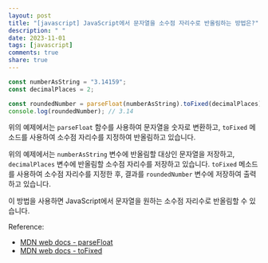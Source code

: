 ```yaml
---
layout: post
title: "[javascript] JavaScript에서 문자열을 소수점 자리수로 반올림하는 방법은?"
description: " "
date: 2023-11-01
tags: [javascript]
comments: true
share: true
---
```


```javascript
const numberAsString = "3.14159";
const decimalPlaces = 2;

const roundedNumber = parseFloat(numberAsString).toFixed(decimalPlaces);
console.log(roundedNumber); // 3.14
```

위의 예제에서는 `parseFloat` 함수를 사용하여 문자열을 숫자로 변환하고, `toFixed` 메소드를 사용하여 소수점 자리수를 지정하여 반올림하고 있습니다.

위의 예제에서는 `numberAsString` 변수에 반올림할 대상인 문자열을 저장하고, `decimalPlaces` 변수에 반올림할 소수점 자리수를 저장하고 있습니다. `toFixed` 메소드를 사용하여 소수점 자리수를 지정한 후, 결과를 `roundedNumber` 변수에 저장하여 출력하고 있습니다.

이 방법을 사용하면 JavaScript에서 문자열을 원하는 소수점 자리수로 반올림할 수 있습니다.

Reference:
- [MDN web docs - parseFloat](https://developer.mozilla.org/en-US/docs/Web/JavaScript/Reference/Global_Objects/parseFloat)
- [MDN web docs - toFixed](https://developer.mozilla.org/en-US/docs/Web/JavaScript/Reference/Global_Objects/Number/toFixed)